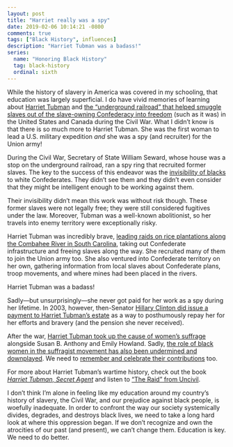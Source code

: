 ```yaml
---
layout: post
title: "Harriet really was a spy"
date: 2019-02-06 10:14:21 -0800
comments: true
tags: ["Black History", influences]
description: "Harriet Tubman was a badass!"
series:
  name: "Honoring Black History"
  tag: black-history
  ordinal: sixth
---
```


While the history of slavery in America was covered in my schooling, that education was largely superficial. I do have vivid memories of learning about [Harriet Tubman](https://wikipedia.org/wiki/Harriet_Tubman) and [the “underground railroad” that helped smuggle slaves out of the slave-owning Confederacy into freedom](https://wikipedia.org/wiki/Underground_Railroad) (such as it was) in the United States and Canada during the Civil War. What I didn’t know is that there is so much more to Harriet Tubman. She was the first woman to lead a U.S. military expedition *and* she was a spy (and recruiter) for the Union army!

<!-- more -->

During the Civil War, Secretary of State William Seward, whose house was a stop on the underground railroad, ran a spy ring that recruited former slaves. The key to the success of this endeavor was the [invisibility of blacks](https://www.aaron-gustafson.com/notebook/why-oscars-middle-name-is-ellison/) to white Confederates. They didn’t see them and they didn’t even consider that they might be intelligent enough to be working against them.

Their invisibility didn’t mean this work was without risk though. These former slaves were not legally free; they were still considered fugitives under the law. Moreover, Tubman was a well-known abolitionist, so her travels into enemy territory were exceptionally risky.

Harriet Tubman was incredibly brave, [leading raids on rice plantations along the Combahee River in South Carolina](http://harriettubman.com/tubman2.html), taking out Confederate infrastructure and freeing slaves along the way. She recruited many of them to join the Union army too. She also ventured into Confederate territory on her own, gathering information from local slaves about Confederate plans, troop movements, and where mines had been placed in the rivers.

Harriet Tubman was a badass!

Sadly—but unsurprisingly—she never got paid for her work as a spy during her lifetime. In 2003, however, then-Senator [Hillary Clinton did issue a payment to Harriet Tubman’s estate](http://harriettubman.com/senclintion.html) as a way to posthumously repay her for her efforts and bravery (and the pension she never received).

After the war, [Harriet Tubman took up the cause of women’s suffrage](http://www.harriet-tubman.org/women-rights-suffrage/) alongside Susan B. Anthony and Emily Howland. Sadly, [the role of black women in the suffragist movement has also been undermined and downplayed](https://www.nytimes.com/2019/02/02/opinion/sunday/women-voting-19th-amendment-white-supremacy.html). We need to [remember and celebrate their contributions](https://wikipedia.org/wiki/African-American_women%27s_suffrage_movement) too.

For more about Harriet Tubman’s wartime history, check out the book [<cite>Harriet Tubman, Secret Agent</cite>](https://www.goodreads.com/book/show/118134.Harriet_Tubman_Secret_Agent) and listen to [“The Raid” from Uncivil](https://www.gimletmedia.com/uncivil/the-raid).

<aside><p>I don’t think I’m alone in feeling like my education around my country’s history of slavery, the Civil War, and our prejudice against black people, is woefully inadequate. In order to confront the way our society systemically divides, degrades, and destroys black lives, we need to take a long hard look at where this oppression began. If we don’t recognize and own the atrocities of our past (and present), we can’t change them. Education is key. We need to do better.</p></aside>